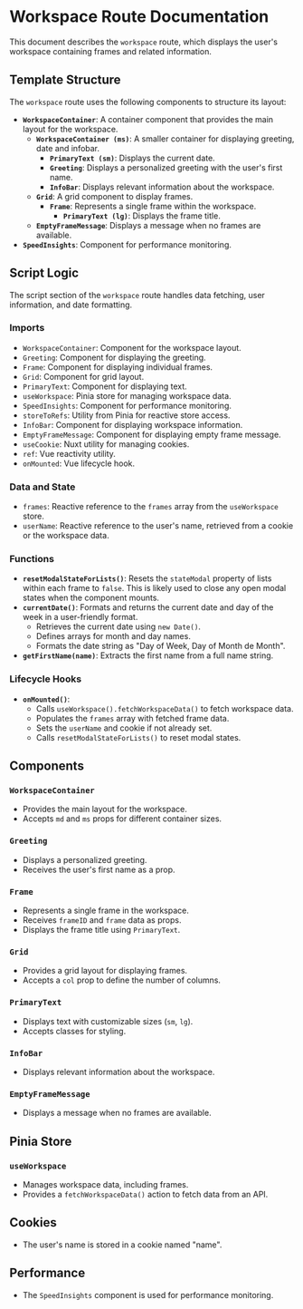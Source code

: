 # Workspace Route Documentation

This document describes the `workspace` route, which displays the user's workspace containing frames and related information.

## Template Structure

The `workspace` route uses the following components to structure its layout:

- **`WorkspaceContainer`**: A container component that provides the main layout for the workspace.
  - **`WorkspaceContainer (ms)`**: A smaller container for displaying greeting, date and infobar.
    - **`PrimaryText (sm)`**: Displays the current date.
    - **`Greeting`**: Displays a personalized greeting with the user's first name.
    - **`InfoBar`**: Displays relevant information about the workspace.
  - **`Grid`**: A grid component to display frames.
    - **`Frame`**: Represents a single frame within the workspace.
      - **`PrimaryText (lg)`**: Displays the frame title.
  - **`EmptyFrameMessage`**: Displays a message when no frames are available.
- **`SpeedInsights`**: Component for performance monitoring.

## Script Logic

The script section of the `workspace` route handles data fetching, user information, and date formatting.

### Imports

- `WorkspaceContainer`: Component for the workspace layout.
- `Greeting`: Component for displaying the greeting.
- `Frame`: Component for displaying individual frames.
- `Grid`: Component for grid layout.
- `PrimaryText`: Component for displaying text.
- `useWorkspace`: Pinia store for managing workspace data.
- `SpeedInsights`: Component for performance monitoring.
- `storeToRefs`: Utility from Pinia for reactive store access.
- `InfoBar`: Component for displaying workspace information.
- `EmptyFrameMessage`: Component for displaying empty frame message.
- `useCookie`: Nuxt utility for managing cookies.
- `ref`: Vue reactivity utility.
- `onMounted`: Vue lifecycle hook.

### Data and State

- `frames`: Reactive reference to the `frames` array from the `useWorkspace` store.
- `userName`: Reactive reference to the user's name, retrieved from a cookie or the workspace data.

### Functions

- **`resetModalStateForLists()`**: Resets the `stateModal` property of lists within each frame to `false`. This is likely used to close any open modal states when the component mounts.
- **`currentDate()`**: Formats and returns the current date and day of the week in a user-friendly format.
  - Retrieves the current date using `new Date()`.
  - Defines arrays for month and day names.
  - Formats the date string as "Day of Week, Day of Month de Month".
- **`getFirstName(name)`**: Extracts the first name from a full name string.

### Lifecycle Hooks

- **`onMounted()`**:
  - Calls `useWorkspace().fetchWorkspaceData()` to fetch workspace data.
  - Populates the `frames` array with fetched frame data.
  - Sets the `userName` and cookie if not already set.
  - Calls `resetModalStateForLists()` to reset modal states.

## Components

### `WorkspaceContainer`

- Provides the main layout for the workspace.
- Accepts `md` and `ms` props for different container sizes.

### `Greeting`

- Displays a personalized greeting.
- Receives the user's first name as a prop.

### `Frame`

- Represents a single frame in the workspace.
- Receives `frameID` and `frame` data as props.
- Displays the frame title using `PrimaryText`.

### `Grid`

- Provides a grid layout for displaying frames.
- Accepts a `col` prop to define the number of columns.

### `PrimaryText`

- Displays text with customizable sizes (`sm`, `lg`).
- Accepts classes for styling.

### `InfoBar`

- Displays relevant information about the workspace.

### `EmptyFrameMessage`

- Displays a message when no frames are available.

## Pinia Store

### `useWorkspace`

- Manages workspace data, including frames.
- Provides a `fetchWorkspaceData()` action to fetch data from an API.

## Cookies

- The user's name is stored in a cookie named "name".

## Performance

- The `SpeedInsights` component is used for performance monitoring.
